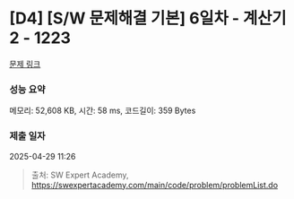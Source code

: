 # [D4] [S/W 문제해결 기본] 6일차 - 계산기2 - 1223 

[문제 링크](https://swexpertacademy.com/main/code/problem/problemDetail.do?contestProbId=AV14nnAaAFACFAYD) 

### 성능 요약

메모리: 52,608 KB, 시간: 58 ms, 코드길이: 359 Bytes

### 제출 일자

2025-04-29 11:26



> 출처: SW Expert Academy, https://swexpertacademy.com/main/code/problem/problemList.do
